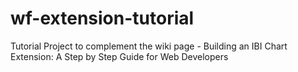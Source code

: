 # wf-extension-tutorial
Tutorial Project to complement the wiki page -  Building an IBI Chart Extension: A Step by Step Guide for Web Developers
